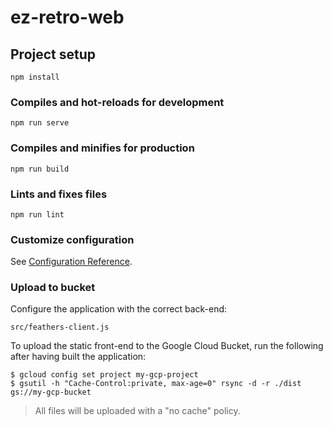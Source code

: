 # ez-retro-web

## Project setup
```
npm install
```

### Compiles and hot-reloads for development
```
npm run serve
```

### Compiles and minifies for production
```
npm run build
```

### Lints and fixes files
```
npm run lint
```

### Customize configuration
See [Configuration Reference](https://cli.vuejs.org/config/).

### Upload to bucket

Configure the application with the correct back-end:

```
src/feathers-client.js
```

To upload the static front-end to the Google Cloud Bucket, run the following
after having built the application:

```
$ gcloud config set project my-gcp-project
$ gsutil -h "Cache-Control:private, max-age=0" rsync -d -r ./dist gs://my-gcp-bucket
```

> All files will be uploaded with a "no cache" policy.
